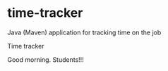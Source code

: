# time-tracker
Java (Maven) application for tracking time on the job

Time tracker

Good morning. Students!!!

